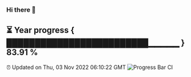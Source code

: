 ### Hi there 👋
⏳ Year progress { █████████████████████████▁▁▁▁▁ } 83.91 %
---
⏰ Updated on Thu, 03 Nov 2022 06:10:22 GMT
![Progress Bar CI](https://github.com/Moyi321/Moyi321/workflows/Progress%20Bar%20CI/badge.svg)
